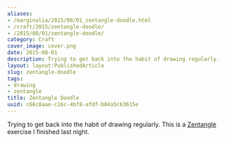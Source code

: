 ```yaml
---
aliases:
- /marginalia/2015/08/01_zentangle-doodle.html
- /craft/2015/zentangle-doodle/
- /2015/08/01/zentangle-doodle/
category: Craft
cover_image: cover.png
date: 2015-08-01
description: Trying to get back into the habit of drawing regularly.
layout: layout:PublishedArticle
slug: zentangle-doodle
tags:
- drawing
- zentangle
title: Zentangle Doodle
uuid: c66c8aae-c16c-4bf8-afdf-b04a5c63615e
---
```


[Zentangle]: https://www.zentangle.com/
Trying to get back into the habit of drawing regularly. This is a
[Zentangle][] exercise I finished last night.